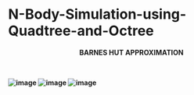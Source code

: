 # N-Body-Simulation-using-Quadtree-and-Octree
<p align = "center"><b>BARNES HUT APPROXIMATION</p><br>

![image](https://user-images.githubusercontent.com/87221124/184304657-43443781-da52-4699-8361-759620d710a9.png)
![image](https://user-images.githubusercontent.com/87221124/184304479-352a7abe-6973-4bb0-96aa-4792633423b9.png)
![image](https://user-images.githubusercontent.com/87221124/184304548-c95788bc-4a6d-485d-905e-2154b08bbd27.png)


